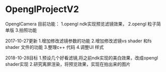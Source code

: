 # OpenglProjectV2
OpenglCamera
目前功能：
1.opengl ndk实现预览滤镜效果，
2.opengl 粒子简单版
3.拍照功能

2017-10-27更新
1.增加修改滤镜参数的功能
2.增加修改滤镜vs shader 和fs shader 文件的功能
3.整理c++ 代码
4.调整UI 样式

2018-10-28目标
1.预设几个好看滤镜,将之前ndk实现的美白效果，改成opengl shader实现
2.研究离屏渲染，将预览效果，实现在拍出来的图片
